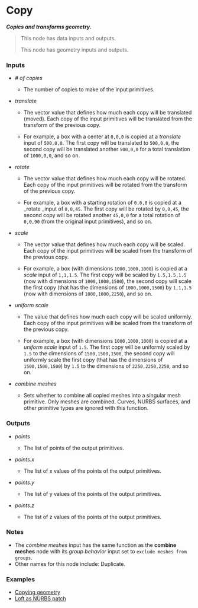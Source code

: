 # Copy

**_Copies and transforms geometry._**

> This node has data inputs and outputs.
>
> This node has geometry inputs and outputs.


### Inputs

* _# of copies_

  * The number of copies to make of the input primitives.

* _translate_

  * The vector value that defines how much each copy will be translated (moved). Each copy of the input primitives will be translated from the transform of the previous copy.

  * For example, a box with a center at `0,0,0` is copied at a _translate_ input of `500,0,0`. The first copy will be translated to `500,0,0`, the second copy will be translated another `500,0,0` for a total translation of `1000,0,0`, and so on.

* _rotate_

  * The vector value that defines how much each copy will be rotated. Each copy of the input primitives will be rotated from the transform of the previous copy.

  * For example, a box with a starting rotation of `0,0,0` is copied at a _rotate _input of `0,0,45`. The first copy will be rotated by `0,0,45`, the second copy will be rotated another `45,0,0` for a total rotation of `0,0,90` (from the original input primitives), and so on.

* _scale_

  * The vector value that defines how much each copy will be scaled. Each copy of the input primitives will be scaled from the transform of the previous copy.

  * For example, a box (with dimensions `1000,1000,1000`) is copied at a _scale_ input of `1,1,1.5`. The first copy will be scaled by `1.5,1.5,1.5` (now with dimensions of `1000,1000,1500`), the second copy will scale the first copy (that has the dimensions of `1000,1000,1500`) by `1,1,1.5` (now with dimensions of `1000,1000,2250`), and so on.

* _uniform scale_

  * The value that defines how much each copy will be scaled uniformly. Each copy of the input primitives will be scaled from the transform of the previous copy.
  
  * For example, a box (with dimensions `1000,1000,1000`) is copied at a _uniform scale_ input of `1.5`. The first copy will be uniformly scaled by `1.5` to the dimensions of `1500,1500,1500`, the second copy will uniformly scale the first copy (that has the dimensions of `1500,1500,1500`) by `1.5` to the dimensions of `2250,2250,2250`, and so on.

* _combine meshes_

  * Sets whether to combine all copied meshes into a singular mesh primitive. Only meshes are combined. Curves, NURBS surfaces, and other primitive types are ignored with this function.


### Outputs

* _points_

  * The list of points of the output primitives.

* _points.x_

  * The list of x values of the points of the output primitives.

* _points.y_

  * The list of y values of the points of the output primitives.

* _points.z_

  * The list of z values of the points of the output primitives.


### Notes



* The _combine meshes_ input has the same function as the **combine meshes** node with its _group behavior_ input set to `exclude meshes from groups`.
* Other names for this node include: Duplicate.


### Examples



* <a href="https://creator.trimble.com/graph?assetURI=whp:f303c34e-2e54-495f-9948-f7542bcc844d&version=latest" target="_blank">Copying geometry</a>
* <a href="https://kind-dune-0f6b12f1e.1.azurestaticapps.net/?assetURI=whp:d62fe689-b7c0-4fd6-8d17-70deef935725&version=latest" target="_blank">Loft as NURBS patch</a>
